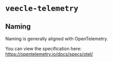 # `veecle-telemetry`

## Naming

Naming is generally aligned with OpenTelemetry.

You can view the specification here: https://opentelemetry.io/docs/specs/otel/
